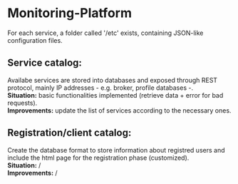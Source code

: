 # Monitoring-Platform
For each service, a folder called '/etc' exists, containing JSON-like configuration files.
## Service catalog: 
Availabe services are stored into databases and exposed through REST protocol, mainly IP addresses - e.g. broker, profile databases -.\
**Situation:** basic functionalities implemented (retrieve data + error for bad requests).\
**Improvements:** update the list of services according to the necessary ones.
## Registration/client catalog:
Create the database format to store information about registred users and include the html page for the registration phase (customized).\
**Situation:** /\
**Improvements:** /
